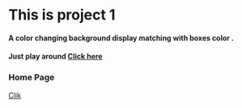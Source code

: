 # This is project 1

#### A color changing background display matching with boxes color .  
#### Just play around [Click here](http://127.0.0.1:5500/Part%202%20_js%20Advanced/Projects/index.html)

### Home Page
 [Clik](http://127.0.0.1:5500/Part%202%20_js%20Advanced/Projects/)
